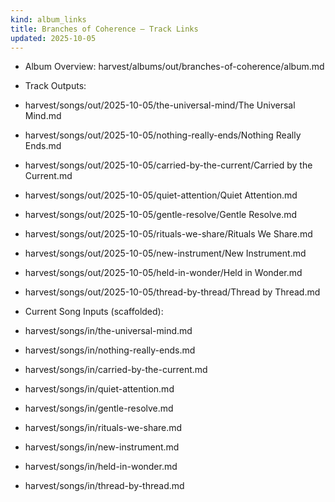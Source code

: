 ```yaml
---
kind: album_links
title: Branches of Coherence — Track Links
updated: 2025-10-05
---
```


- Album Overview: harvest/albums/out/branches-of-coherence/album.md

- Track Outputs:
- harvest/songs/out/2025-10-05/the-universal-mind/The Universal Mind.md
- harvest/songs/out/2025-10-05/nothing-really-ends/Nothing Really Ends.md
- harvest/songs/out/2025-10-05/carried-by-the-current/Carried by the Current.md
- harvest/songs/out/2025-10-05/quiet-attention/Quiet Attention.md
- harvest/songs/out/2025-10-05/gentle-resolve/Gentle Resolve.md
- harvest/songs/out/2025-10-05/rituals-we-share/Rituals We Share.md
- harvest/songs/out/2025-10-05/new-instrument/New Instrument.md
- harvest/songs/out/2025-10-05/held-in-wonder/Held in Wonder.md
- harvest/songs/out/2025-10-05/thread-by-thread/Thread by Thread.md

- Current Song Inputs (scaffolded):
- harvest/songs/in/the-universal-mind.md
- harvest/songs/in/nothing-really-ends.md
- harvest/songs/in/carried-by-the-current.md
- harvest/songs/in/quiet-attention.md
- harvest/songs/in/gentle-resolve.md
- harvest/songs/in/rituals-we-share.md
- harvest/songs/in/new-instrument.md
- harvest/songs/in/held-in-wonder.md
- harvest/songs/in/thread-by-thread.md
